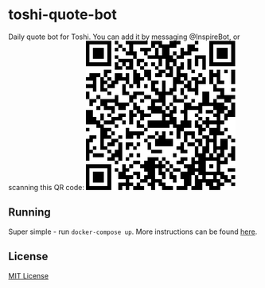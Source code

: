 # toshi-quote-bot
Daily quote bot for Toshi. You can add it by messaging @InspireBot, or scanning this QR code:
![@InspireBot on Toshi](https://github.com/xasos/toshi-quote-bot/raw/master/attachments/qr.png)

## Running
Super simple - run `docker-compose up`. More instructions can be found [here](https://github.com/toshiapp/toshi-app-js).

## License
[MIT License](LICENSE)
